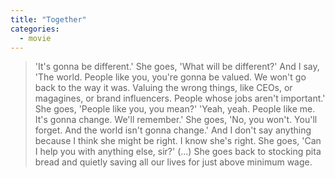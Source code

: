 ```yaml
---
title: "Together"
categories:
  - movie
---
```


> 'It's gonna be different.' She goes, 'What will be different?'
> And I say, 'The world. People like you, you're gonna be valued. We won't go back to the way it was. Valuing the wrong things,
> like CEOs, or magagines, or brand influencers. People whose jobs aren't important.'
> She goes, 'People like you, you mean?' 'Yeah, yeah. People like me. It's gonna change. We'll remember.'
> She goes, 'No, you won't. You'll forget. And the world isn't gonna change.' And I don't say anything because I think she might be right.
> I know she's right. She goes, 'Can I help you with anything else, sir?' (...)
> She goes back to stocking pita bread and quietly saving all our lives for just above minimum wage.
